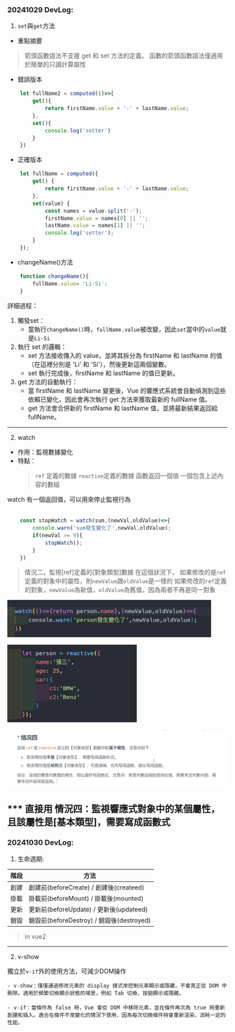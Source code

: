### 20241029 DevLog:

1. `set`與`get`方法

- 重點摘要
> 箭頭函數語法不支援 get 和 set 方法的定義。
> 函數的箭頭函數語法僅適用於簡單的只讀計算屬性

- 錯誤版本

```javascript
    let fullName2 = computed(()=>{
        get(){
            return firstName.value + '-' + lastName.value;
        },
        set(){
            console.log('setter')
        }
    })
```

- 正確版本

```javascript
    let fullName = computed({
        get() {
            return firstName.value + '-' + lastName.value;
        },
        set(value) {
            const names = value.split('-');
            firstName.value = names[0] || '';
            lastName.value = names[1] || '';
            console.log('setter');
        }
    });
```

- changeName()方法

```javascript
    function changeName(){
        fullName.value= 'Li-Si';
    }
```

詳細過程：
1. 觸發set：
    - 當執行`changeName()`時，`fullName.value`被改變，因此`set`當中的`value`就是`Li-Si`
2. 執行 set 的邏輯：
    - set 方法接收傳入的 value，並將其拆分為 firstName 和 lastName 的值（在這裡分別是 'Li' 和 'Si'），然後更新這兩個變數。
    - set 執行完成後，firstName 和 lastName 的值已更新。
3. get 方法的自動執行：
    - 當 firstName 和 lastName 變更後，Vue 的響應式系統會自動偵測到這些依賴已變化，因此會再次執行 get 方法來獲取最新的 fullName 值。
    - get 方法會合併新的 firstName 和 lastName 值，並將最新結果返回給 fullName。
  
-------

2. watch

 - 作用：監視數據變化
 - 特點：
    > `ref` 定義的數據
    > `reactive`定義的數據
    > 函數返回一個值
    > 一個包含上述內容的數組

watch 有一個返回值，可以用來停止監視行為
```javascript

    const stopWatch = watch(sum,(newVal,oldValue)=>{
        console.warn('sum發生變化了',newVal,oldValue);
        if(newVal >= 9){
            stopWatch();
        }
    })
```
> 情況二，監視[ref]定義的[對象類型]數據
> 在這個狀況下，
> 如果修改的是`ref`定義的對象中的屬性，則`newValue`跟`oldValue`是一樣的
> 如果修改的`ref`定義的對象，`newValue`為新值，`oldValue`為舊值，因為兩者不再是同一對象

![alt text](image-1.png)

![alt text](image-2.png)

![alt text](image-3.png)

*** 直接用 情況四：監視響應式對象中的某個屬性，且該屬性是[基本類型]，需要寫成函數式
-------

### 20241030 DevLog:

1. 生命週期:

|階段|方法|
|----|---|
|創建|創建前(beforeCreate) / 創建後(createed)
|掛載|掛載前(beforeMount) / 掛載後(mounted)
|更新|更新前(beforeUpdate) / 更新後(updateed)
|銷毀|銷毀前(beforeDestroy) / 銷毀後(destroyed)

> in vue2


---

2. v-show

獨立於`v-if`外的使用方法，可減少DOM操作

    - v-show：僅僅通過修改元素的 display 樣式來控制元素顯示或隱藏，不會真正從 DOM 中刪除。適用於頻繁切換顯示狀態的場景，例如 Tab 切換、按鈕顯示或隱藏。
  
    - v-if：當條件為 false 時，Vue 會從 DOM 中移除元素，並在條件再次為 true 時重新創建和插入。適合在條件不常變化的情況下使用，因為每次切換條件時會重新渲染，消耗一定的性能。
